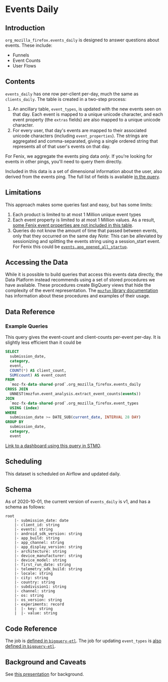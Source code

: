 # Events Daily

<!-- toc -->

## Introduction

`org_mozilla_firefox.events_daily` is designed to answer questions about events. These include:
- Funnels
- Event Counts
- User Flows

## Contents

`events_daily` has one row per-client per-day, much the same as `clients_daily`. The table is created in a two-step process:

1. An ancillary table, `event_types`, is updated with the new events seen on that day. Each event is mapped to a unique
    unicode character, and each event property (the `extras` fields) are also mapped to a unique unicode character.
2. For every user, that day's events are mapped to their associated unicode characters (including `event_properties`).
    The strings are aggregated and comma-separated, giving a single ordered string that represents all of that user's
    events on that day.

For Fenix, we aggregate the events ping data _only_. If you're looking for events in other pings, you'll need to query them directly.

Included in this data is a set of dimensional information about the user, also derived from the events ping. The full list of fields is available [in the query](https://github.com/mozilla/bigquery-etl/blob/master/sql/org_mozilla_firefox_derived/events_daily_v1/query.sql#L48).

## Limitations

This approach makes some queries fast and easy, but has some limits:
1. Each product is limited to at most 1 Million unique event types
2. Each event property is limited to at most 1 Million values. As a result, [some Fenix event properties are not included in this table](https://github.com/mozilla/bigquery-etl/blob/bc5e4292fa74aac5addba44ff6788854c4e0dcd4/sql/org_mozilla_firefox_derived/event_types_v1/query.sql#L89).
3. Queries do not know the amount of time that passed between events, only that they occurred on the same day
        *Note*: This can be alleviated by sessionizing and splitting the events string using a session_start event.
            For Fenix this could be [`events.app_opened_all_startup`](https://github.com/mozilla-mobile/fenix/blob/master/app/metrics.yaml#L11).

## Accessing the Data

While it is possible to build queries that access this events data directly, the Data Platform instead recommends using a set of stored procedures we have available.
These procedures create BigQuery views that hide the complexity of the event representation. The [`mozfun` library documentation](https://mozilla.github.io/bigquery-etl/mozfun/event_analysis/)
has information about these procedures and examples of their usage.

## Data Reference

### Example Queries

This query gives the event-count and client-counts per-event per-day.
It is slightly less efficient than it could be 

```sql
SELECT
  submission_date,
  category,
  event,
  COUNT(*) AS client_count,
  SUM(count) AS event_count
FROM
  `moz-fx-data-shared-prod`.org_mozilla_firefox.events_daily
CROSS JOIN
  UNNEST(mozfun.event_analysis.extract_event_counts(events))
JOIN
  `moz-fx-data-shared-prod`.org_mozilla_firefox.event_types
  USING (index)
WHERE
  submission_date >= DATE_SUB(current_date, INTERVAL 28 DAY)
GROUP BY
  submission_date,
  category,
  event
```

[Link to a dashboard using this query in STMO](https://sql.telemetry.mozilla.org/dashboard/fenix-events).

## Scheduling

This dataset is scheduled on Airflow and updated daily.

## Schema

As of 2020-10-01, the current version of `events_daily` is v1, and has a schema as follows:

```
root
    |- submission_date: date
    |- client_id: string
    |- events: string
    |- android_sdk_version: string
    |- app_build: string
    |- app_channel: string
    |- app_display_version: string
    |- architecture: string
    |- device_manufacturer: string
    |- device_model: string
    |- first_run_date: string
    |- telemetry_sdk_build: string
    |- locale: string
    |- city: string
    |- country: string
    |- subdivision1: string
    |- channel: string
    |- os: string
    |- os_version: string
    |- experiments: record
    |  |- key: string
    |  |- value: string
```

## Code Reference

The job is [defined in `bigquery-etl`](https://github.com/mozilla/bigquery-etl/blob/master/sql/org_mozilla_firefox_derived/events_daily_v1/query.sql).
The job for updating `event_types` is [also defined in `bigquery-etl`](https://github.com/mozilla/bigquery-etl/blob/master/sql/org_mozilla_firefox_derived/event_types_v1/query.sql).

## Background and Caveats
See [this presentation](https://docs.google.com/presentation/d/1hY82h_hP-pJd1j_7PsPPHn469XIQ7p4BfTH3aqRpYTk) for background. 
